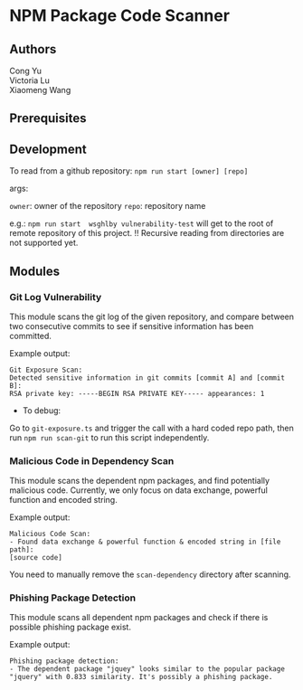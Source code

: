 # NPM Package Code Scanner

## Authors

Cong Yu  
Victoria Lu  
Xiaomeng Wang  

## Prerequisites


## Development

To read from a github repository: `npm run start [owner] [repo]`

args:

`owner`: owner of the repository
`repo`: repository name

e.g.:
`npm run start  wsghlby vulnerability-test` will get to the root of remote repository of this project.
!! Recursive reading from directories are not supported yet.

## Modules

### Git Log Vulnerability

This module scans the git log of the given repository, and compare 
between two consecutive commits to see if sensitive information 
has been committed.

Example output:

```
Git Exposure Scan:
Detected sensitive information in git commits [commit A] and [commit B]:
RSA private key: -----BEGIN RSA PRIVATE KEY----- appearances: 1
```

- To debug:

Go to `git-exposure.ts` and trigger the call with a hard coded repo path, then run `npm run scan-git` to run this script independently.


### Malicious Code in Dependency Scan

This module scans the dependent npm packages, and find potentially 
malicious code. Currently, we only focus on data exchange, powerful
function and encoded string.

Example output:

```
Malicious Code Scan:
- Found data exchange & powerful function & encoded string in [file path]:
[source code]
```

You need to manually remove the `scan-dependency` directory after scanning.

### Phishing Package Detection

This module scans all dependent npm packages and check if there is possible phishing package exist.

Example output: 

```
Phishing package detection:
- The dependent package "jquey" looks similar to the popular package "jquery" with 0.833 similarity. It's possibly a phishing package.
```
